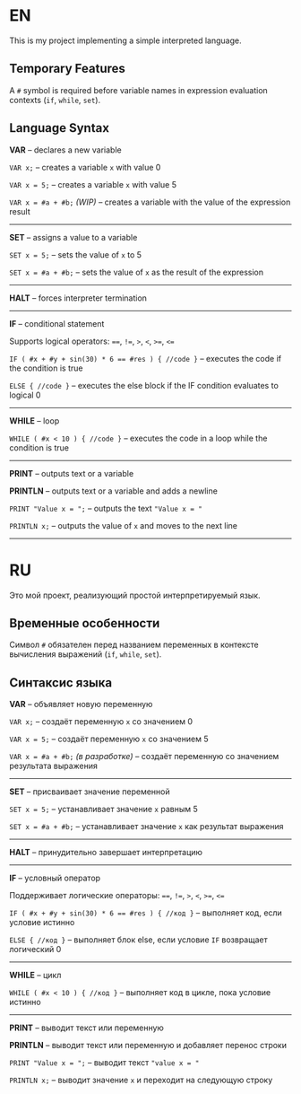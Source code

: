 # EN

This is my project implementing a simple interpreted language.

## Temporary Features

A `#` symbol is required before variable names in expression evaluation contexts (`if`, `while`, `set`).

## Language Syntax

**VAR** – declares a new variable

`VAR x;` – creates a variable `x` with value 0

`VAR x = 5;` – creates a variable `x` with value 5

`VAR x = #a + #b;` *(WIP)* – creates a variable with the value of the expression result

---

**SET** – assigns a value to a variable

`SET x = 5;` – sets the value of `x` to 5

`SET x = #a + #b;` – sets the value of `x` as the result of the expression

---

**HALT** – forces interpreter termination

---

**IF** – conditional statement

Supports logical operators: `==`, `!=`, `>`, `<`, `>=`, `<=`

`IF ( #x + #y + sin(30) * 6 == #res ) { //code }` – executes the code if the condition is true

`ELSE { //code }` – executes the else block if the IF condition evaluates to logical 0

---

**WHILE** – loop

`WHILE ( #x < 10 ) { //code }` – executes the code in a loop while the condition is true

---

**PRINT** – outputs text or a variable

**PRINTLN** – outputs text or a variable and adds a newline

`PRINT "Value x = ";` – outputs the text `"Value x = "`

`PRINTLN x;` – outputs the value of `x` and moves to the next line

---

# RU

Это мой проект, реализующий простой интерпретируемый язык.

## Временные особенности

Символ `#` обязателен перед названием переменных в контексте вычисления выражений (`if`, `while`, `set`).

## Синтаксис языка

**VAR** – объявляет новую переменную

`VAR x;` – создаёт переменную `x` со значением 0

`VAR x = 5;` – создаёт переменную `x` со значением 5

`VAR x = #a + #b;` *(в разработке)* – создаёт переменную со значением результата выражения

---

**SET** – присваивает значение переменной

`SET x = 5;` – устанавливает значение `x` равным 5

`SET x = #a + #b;` – устанавливает значение `x` как результат выражения

---

**HALT** – принудительно завершает интерпретацию

---

**IF** – условный оператор

Поддерживает логические операторы: `==`, `!=`, `>`, `<`, `>=`, `<=`

`IF ( #x + #y + sin(30) * 6 == #res ) { //код }` – выполняет код, если условие истинно

`ELSE { //код }` – выполняет блок else, если условие `IF` возвращает логический 0

---

**WHILE** – цикл

`WHILE ( #x < 10 ) { //код }` – выполняет код в цикле, пока условие истинно

---

**PRINT** – выводит текст или переменную

**PRINTLN** – выводит текст или переменную и добавляет перенос строки

`PRINT "Value x = ";` – выводит текст `"value x = "`

`PRINTLN x;` – выводит значение `x` и переходит на следующую строку
